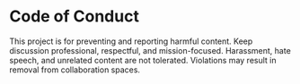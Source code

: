 # Code of Conduct

This project is for preventing and reporting harmful content. Keep discussion professional, respectful, and mission-focused. Harassment, hate speech, and unrelated content are not tolerated. Violations may result in removal from collaboration spaces.
